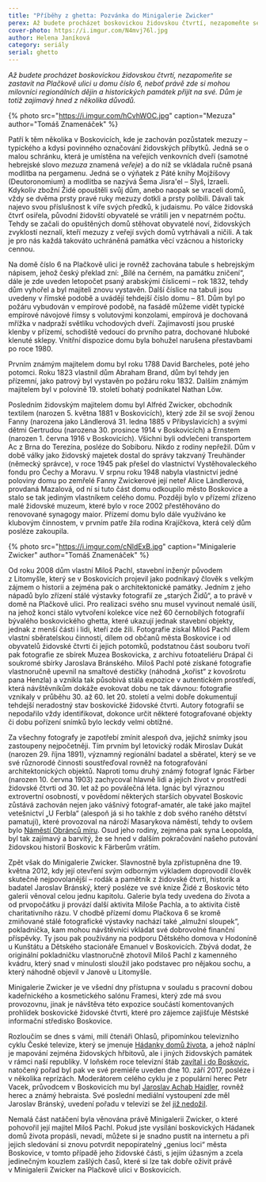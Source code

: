 ```yaml
---
title: "Příběhy z ghetta: Pozvánka do Minigalerie Zwicker"
perex: Až budete procházet boskovickou židovskou čtvrtí, nezapomeňte se zastavit na Plačkově ulici u domu číslo 6, neboť právě zde si mohou milovníci historie přijít na své. Dům je totiž zajímavý hned z několika důvodů.
cover-photo: https://i.imgur.com/N4mvj76l.jpg
author: Helena Janíková
category: seriály
serial: ghetto
---
```


*Až budete procházet boskovickou židovskou čtvrtí, nezapomeňte se zastavit na Plačkově ulici u domu číslo 6, neboť právě zde si mohou milovníci regionálních dějin a historických památek přijít na své. Dům je totiž zajímavý hned z několika důvodů.*

{% photo src="https://i.imgur.com/hCvhWOC.jpg" caption="Mezuza" author="Tomáš Znamenáček" %}

Patří k těm několika v Boskovicích, kde je zachován pozůstatek mezuzy – typického a kdysi povinného označování židovských příbytků. Jedná se o malou schránku, která je umístěna na veřejích venkovních dveří (samotné hebrejské slovo *mezuza* znamená *veřeje*) a do níž se vkládala ručně psaná modlitba na pergamenu. Jedná se o výňatek z Páté knihy Mojžíšovy (Deutoronomium) a modlitba se nazývá Šema Jisra'el – Slyš, Izraeli. Kdykoliv zbožní Židé opouštěli svůj dům, anebo naopak se vraceli domů, vždy se dvěma prsty pravé ruky mezuzy dotkli a prsty políbili. Dávali tak najevo svou příslušnost k víře svých předků, k judaismu. Po válce židovská čtvrť osiřela, původní židovští obyvatelé se vrátili jen v nepatrném počtu. Tehdy se začali do opuštěných domů stěhovat obyvatelé noví, židovských zvyklostí neznalí, kteří mezuzy z veřejí svých domů vytrhávali a ničili. A tak je pro nás každá takováto uchráněná památka věcí vzácnou a historicky cennou.

Na domě číslo 6 na Plačkově ulici je rovněž zachována tabule s hebrejským nápisem, jehož český překlad zní: „Bílé na černém, na památku zničení“, dále je zde uveden letopočet psaný arabskými číslicemi – rok 1832, tehdy dům vyhořel a byl majiteli znovu vystavěn. Další číslice na tabuli jsou uvedeny v římské podobě a uvádějí tehdejší číslo domu – 81. Dům byl po požáru vybudován v empírové podobě, na fasádě můžeme vidět typické empírové návojové římsy s volutovými konzolami, empírová je dochovaná mřížka v nadpraží světlíku vchodových dveří. Zajímavostí jsou pruské klenby v přízemí, schodiště vedoucí do prvního patra, dochované hluboké klenuté sklepy. Vnitřní dispozice domu byla bohužel narušena přestavbami po roce 1980.

Prvním známým majitelem domu byl roku 1788 David Barcheles, poté jeho potomci. Roku 1823 vlastnil dům Abraham Brand, dům byl tehdy jen přízemní, jako patrový byl vystavěn po požáru roku 1832. Dalším známým majitelem byl v polovině 19. století bohatý podnikatel Nathan Löw.

Posledním židovským majitelem domu byl Alfréd Zwicker, obchodník textilem (narozen 5. května 1881 v Boskovicích), který zde žil se svojí ženou Fanny (narozena jako Ländlerová 31. ledna 1885 v Přibyslavicích) a svými dětmi Gertrudou (narozena 30. prosince 1914 v Boskovicích) a Ernstem (narozen 1. června 1916 v Boskovicích). Všichni byli odvlečeni transportem Ac z Brna do Terezína, posléze do Sobiboru. Nikdo z rodiny nepřežil. Dům v době války jako židovský majetek dostal do správy takzvaný Treuhänder (německý správce), v roce 1945 pak přešel do vlastnictví Vystěhovaleckého fondu pro Čechy a Moravu. V srpnu roku 1948 nabyla vlastnictví jedné poloviny domu po zemřelé Fanny Zwickerové její neteř Alice Ländlerová, provdaná Mazalová, od ní si tuto část domu odkoupilo město Boskovice a stalo se tak jediným vlastníkem celého domu. Později bylo v přízemí zřízeno malé židovské muzeum, které bylo v roce 2002 přestěhováno do renovované synagogy maior. Přízemí domu bylo dále využíváno ke klubovým činnostem, v prvním patře žila rodina Krajíčkova, která celý dům posléze zakoupila.

{% photo src="https://i.imgur.com/cNldExB.jpg" caption="Minigalerie Zwicker" author="Tomáš Znamenáček" %}

Od roku 2008 dům vlastní Miloš Pachl, stavební inženýr původem z Litomyšle, který se v Boskovicích projevil jako podnikavý člověk s velkým zájmem o historii a zejména pak o architektonické památky. Jedním z jeho nápadů bylo zřízení stálé výstavky fotografií ze „starých Židů“, a to právě v domě na Plačkově ulici. Pro realizaci svého snu musel vyvinout nemalé úsilí, na jehož konci stálo vytvoření kolekce více než 60 černobílých fotografií bývalého boskovického ghetta, které ukazují jednak stavební objekty, jednak z menší části i lidi, kteří zde žili. Fotografie získal Miloš Pachl dílem vlastní sběratelskou činností, dílem od občanů města Boskovice i od obyvatelů židovské čtvrti či jejich potomků, podstatnou část souboru tvoří pak fotografie ze sbírek Muzea Boskovicka, z archivu fotoateliéru Drápal či soukromé sbírky Jaroslava Bránského. Miloš Pachl poté získané fotografie vlastnoručně upevnil na smaltové destičky (náhodná „kořist“ z kovošrotu pana Henzla) a vznikla tak působivá stálá expozice v autentickém prostředí, která návštěvníkům dokáže evokovat dobu ne tak dávnou: fotografie vznikaly v průběhu 30. až 60. let 20. století a velmi dobře dokumentují tehdejší neradostný stav boskovické židovské čtvrti. Autory fotografií se nepodařilo vždy identifikovat, dokonce určit některé fotografované objekty či dobu pořízení snímků bylo leckdy velmi obtížné.

Za všechny fotografy je zapotřebí zmínit alespoň dva, jejichž snímky jsou zastoupeny nejpočetněji. Tím prvním byl letovický rodák Miroslav Dukát (narozen 29. října 1891), významný regionální badatel a sběratel, který se ve své různorodé činnosti soustřeďoval rovněž na fotografování architektonických objektů. Naproti tomu druhý známý fotograf Ignác Färber (narozen 10. června 1903) zachycoval hlavně lidi a jejich život v prostředí židovské čtvrti od 30. let až po poválečná léta. Ignác byl výraznou extrovertní osobností, v povědomí některých starších obyvatel Boskovic zůstává zachován nejen jako vášnivý fotograf-amatér, ale také jako majitel vetešnictví „U Ferbla“ (alespoň já si ho takhle z dob svého raného dětství pamatuji), které provozoval na nároží Masarykova náměstí, tehdy to ovšem bylo [Náměstí Obránců míru](http://www.ohlasy.info/clanky/2015/09/mapy-boskovic.html). Osud jeho rodiny, zejména pak syna Leopolda, byl tak zajímavý a barvitý, že se hned v dalším pokračování našeho putování židovskou historií Boskovic k Färberům vrátím.

Zpět však do Minigalerie Zwicker. Slavnostně byla zpřístupněna dne 19. května 2012, kdy její otevření svým odborným výkladem doprovodil člověk skutečně nejpovolanější – rodák a pamětník z židovské čtvrti, historik a badatel Jaroslav Bránský, který posléze ve své knize Židé z Boskovic této galerii věnoval celou jednu kapitolu. Galerie byla tedy uvedena do života a od prvopočátku ji provází další aktivita Miloše Pachla, a to aktivita čistě charitativního rázu. V chodbě přízemí domu Plačkova 6 se kromě zmiňované stálé fotografické výstavky nachází také „almužní sloupek“, pokladnička, kam mohou návštěvníci vkládat své dobrovolné finanční příspěvky. Ty jsou pak používány na podporu Dětského domova v Hodoníně u Kunštátu a Dětského stacionáře Emanuel v Boskovicích. Zbývá dodat, že originální pokladničku vlastnoručně zhotovil Miloš Pachl z kamenného kvádru, který snad v minulosti sloužil jako podstavec pro nějakou sochu, a který náhodně objevil v Janově u Litomyšle. 

Minigalerie Zwicker je ve všední dny přístupna v souladu s pracovní dobou kadeřnického a kosmetického salónu Framesi, který zde má svou provozovnu, jinak je návštěva této expozice součástí komentovaných prohlídek boskovické židovské čtvrti, které pro zájemce zajišťuje Městské informační středisko Boskovice.

Rozloučím se dnes s vámi, milí čtenáři Ohlasů, připomínkou televizního cyklu České televize, který se jmenuje [Hádanky domů života](http://www.ceskatelevize.cz/porady/10492110205-hadanky-domu-zivota/), a jehož náplní je mapování zejména židovských hřbitovů, ale i jiných židovských památek v rámci naší republiky. V loňském roce televizní štáb [zavítal i do Boskovic](http://www.ceskatelevize.cz/porady/10492110205-hadanky-domu-zivota/216562215800001-boskovice/), natočený pořad byl pak ve své premiéře uveden dne 10. září 2017, posléze i v několika reprízách. Moderátorem celého cyklu je z populární herec Petr Vacek, průvodcem v Boskovicích mu byl [Jaroslav Achab Haidler](http://www.ohlasy.info/clanky/2016/05/rozhovor-achab.html), rovněž herec a známý hebraista. Své poslední mediální vystoupení zde měl Jaroslav Bránský, uvedení pořadu v televizi se žel [již nedožil](http://www.ohlasy.info/clanky/2017/07/vzpominka-bransky.html).

Nemalá část natáčení byla věnována právě Minigalerii Zwicker, o které pohovořil její majitel Miloš Pachl. Pokud jste vysílání boskovických Hádanek domů života propásli, nevadí, můžete si je snadno pustit na internetu a při jejich sledování si znovu potvrdit nepopiratelný „genius loci“ města Boskovice, v tomto případě jeho židovské části, s jejím úžasným a zcela jedinečným kouzlem zašlých časů, které si lze tak dobře oživit právě v Minigalerii Zwicker na Plačkově ulici v Boskovicích.